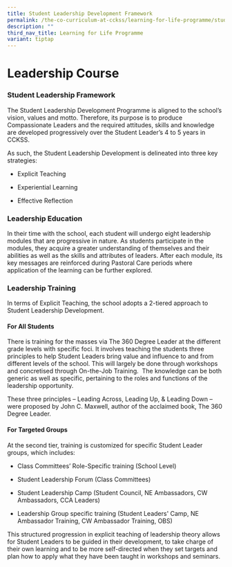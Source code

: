 ```yaml
---
title: Student Leadership Development Framework
permalink: /the-co-curriculum-at-cckss/learning-for-life-programme/student-leadership-development-framework/
description: ""
third_nav_title: Learning for Life Programme
variant: tiptap
---
```

<h1><strong>Leadership Course</strong></h1>
<h3><strong>Student Leadership Framework</strong></h3>
<p>The Student Leadership Development Programme is aligned to the school’s
vision, values and motto. Therefore, its purpose is to produce Compassionate
Leaders and the required attitudes, skills and knowledge are developed
progressively over the Student Leader’s 4 to 5 years in CCKSS.</p>
<p>As such, the Student Leadership Development is delineated into three key
strategies:</p>
<ul data-tight="true" class="tight">
<li>
<p>Explicit Teaching</p>
</li>
<li>
<p>Experiential Learning</p>
</li>
<li>
<p>Effective Reflection</p>
</li>
</ul>
<h3><strong>Leadership Education</strong></h3>
<p>In their time with the school, each student will undergo eight leadership
modules that are progressive in nature. As students participate in the
modules, they acquire a greater understanding of themselves and their abilities
as well as the skills and attributes of leaders. After each module, its
key messages are reinforced during Pastoral Care periods where application
of the learning can be further explored.</p>
<h3><strong>Leadership Training</strong></h3>
<p>In terms of Explicit Teaching, the school adopts a 2-tiered approach to
Student Leadership Development.</p>
<h4><strong>For All Students</strong></h4>
<p>There is training for the masses via The 360 Degree Leader at the different
grade levels with specific foci. It involves teaching the students three
principles to help Student Leaders bring value and influence to and from
different levels of the school. This will largely be done through workshops
and concretised through On-the-Job Training.&nbsp; The knowledge can be
both generic as well as specific, pertaining to the roles and functions
of the leadership opportunity.</p>
<p>These three principles – Leading Across, Leading Up, &amp; Leading Down
– were proposed by John C. Maxwell, author of the acclaimed book, The 360
Degree Leader.</p>
<h4><strong>For Targeted Groups</strong></h4>
<p>At the second tier, training is customized for specific Student Leader
groups, which includes:</p>
<ul data-tight="true" class="tight">
<li>
<p>Class Committees’ Role-Specific training (School Level)</p>
</li>
<li>
<p>Student Leadership Forum (Class Committees)</p>
</li>
<li>
<p>Student Leadership Camp (Student Council, NE Ambassadors, CW Ambassadors,
CCA Leaders)</p>
</li>
<li>
<p>Leadership Group specific training (Student Leaders' Camp, NE Ambassador
Training, CW Ambassador Training, OBS)</p>
</li>
</ul>
<p>This structured progression in explicit teaching of leadership theory
allows for Student Leaders to be guided in their development, to take charge
of their own learning and to be more self-directed when they set targets
and plan how to apply what they have been taught in workshops and seminars.</p>